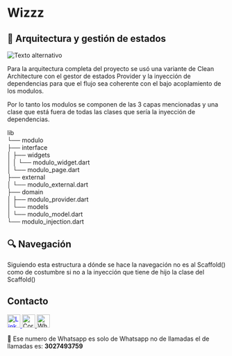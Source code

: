 # Wizzz

## :book: Arquitectura y gestión de estados

![Texto alternativo](assets/shape-half.jpg)

Para la arquitectura completa del proyecto se usó una variante de Clean Architecture con el gestor de estados Provider y la inyección de dependencias para que el flujo sea coherente con el bajo acoplamiento de los modulos.

Por lo tanto los modulos se componen de las 3 capas mencionadas y una clase que está fuera de todas las clases que sería la inyección de dependencias.

lib<br>
└── modulo<br>
    ├── interface<br>
    │   ├── widgets<br>
    │   │   └── modulo_widget.dart<br>
    │   └── modulo_page.dart<br>
    ├── external<br>
    │   └── modulo_external.dart<br>
    ├── domain<br>
    │   ├── modulo_provider.dart<br>
    │   └── models<br>
    │       └── modulo_model.dart<br>
    └── modulo_injection.dart<br>

## :mag: Navegación

Siguiendo esta estructura a dónde se hace la navegación no es al Scaffold() como de costumbre si no a la inyección que tiene de hijo la clase del Scaffold()


##  Contacto
<a href="https://www.linkedin.com/in/julián-botero-montoya-246171226/" style="color: blue;" >
  <img src="https://cdn.jsdelivr.net/npm/simple-icons@v3.0.0/icons/linkedin.svg" alt="LinkedIn" width="30" />
</a>

<a href="mailto:julianboteromontoya113@gmail.com">
  <img src="https://simpleicons.org/icons/gmail.svg" alt="Correo electrónico" width="30" />
</a>

<a href="https://api.whatsapp.com/send?phone=573184526678">
  <img src="https://cdn.jsdelivr.net/npm/simple-icons@v3.0.0/icons/whatsapp.svg" alt="WhatsApp" width="30" />
</a>

:speech_balloon: Ese numero de Whatsapp es solo de Whatsapp no de llamadas el de llamadas es: **3027493759**